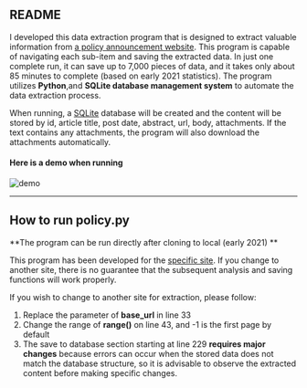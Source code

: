 ## README

I developed this data extraction program that is designed to extract valuable information from [a policy announcement website](http://sousuo.gov.cn/s.htm?t=zhengcelibrary&q=). This program is capable of navigating each sub-item and saving the extracted data. In just one complete run, it can save up to 7,000 pieces of data, and it takes only about 85 minutes to complete (based on early 2021 statistics). The program utilizes **Python**,and **SQLite database management system** to automate the data extraction process.

When running, a [SQLite](https://sqlite.org/index.html) database will be created and the content will be stored by id, article title, post date, abstract, url, body, attachments. If the text contains any attachments, the program will also download the attachments automatically.

#### Here is a demo when running

![demo](https://github.com/han-ziqi/getPolicy/raw/master/demo/demo%20for%20policy.png)

---



## How to run policy.py

**The program can be run directly after cloning to local (early 2021) **

This program has been developed for the [specific site](http://sousuo.gov.cn/s.htm?t=zhengcelibrary&q=).  If you change to another site, there is no guarantee that the subsequent analysis and saving functions will work properly.

If you wish to change to another site for extraction, please follow:

1. Replace the parameter of **base_url** in line 33
2. Change the range of **range()** on line 43, and -1 is the first page by default
3. The save to database section starting at line 229 **requires major changes** because errors can occur when the stored data does not match the database structure, so it is advisable to observe the extracted content before making specific changes.

